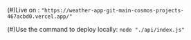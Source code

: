 (#)Live on : `"https://weather-app-git-main-cosmos-projects-467acbd0.vercel.app/"`

(#)Use the command to deploy locally:
` node "./api/index.js" `
